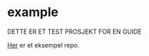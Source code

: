# example

DETTE ER ET TEST PROSJEKT FOR EN GUIDE

[Her](https://little.yessness.com/example/) er et eksempel repo.

